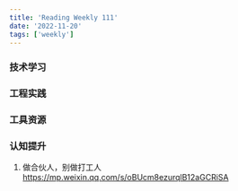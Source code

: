 ```yaml
---
title: 'Reading Weekly 111'
date: '2022-11-20'
tags: ['weekly']
---
```


### 技术学习

### 工程实践

### 工具资源

### 认知提升

1. 做合伙人，别做打工人 https://mp.weixin.qq.com/s/oBUcm8ezurqlB12aGCRiSA
